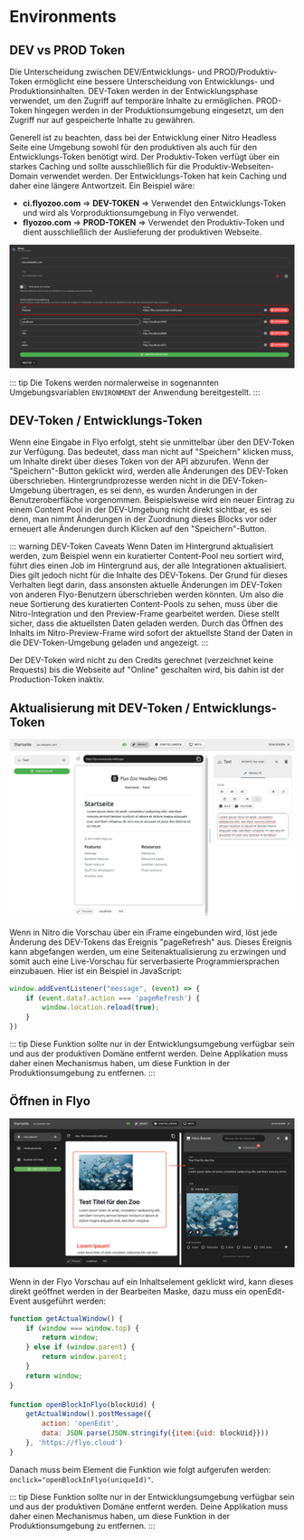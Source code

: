 # Environments

## DEV vs PROD Token

Die Unterscheidung zwischen DEV/Entwicklungs- und PROD/Produktiv-Token ermöglicht eine bessere Unterscheidung von Entwicklungs- und Produktionsinhalten. DEV-Token werden in der Entwicklungsphase verwendet, um den Zugriff auf temporäre Inhalte zu ermöglichen. PROD-Token hingegen werden in der Produktionsumgebung eingesetzt, um den Zugriff nur auf gespeicherte Inhalte zu gewähren.

Generell ist zu beachten, dass bei der Entwicklung einer Nitro Headless Seite eine Umgebung sowohl für den produktiven als auch für den Entwicklungs-Token benötigt wird. Der Produktiv-Token verfügt über ein starkes Caching und sollte ausschließlich für die Produktiv-Webseiten-Domain verwendet werden. Der Entwicklungs-Token hat kein Caching und daher eine längere Antwortzeit.
Ein Beispiel wäre:

- **ci.flyozoo.com** => **DEV-TOKEN** => Verwendet den Entwicklungs-Token und wird als Vorproduktionsumgebung in Flyo verwendet.
- **flyozoo.com** => **PROD-TOKEN** => Verwendet den Produktiv-Token und dient ausschließlich der Auslieferung der produktiven Webseite.

![Nitro Domains](assets/nitrodomains.png)

::: tip
Die Tokens werden normalerweise in sogenannten Umgebungsvariablen `ENVIRONMENT` der Anwendung bereitgestellt.
:::

## DEV-Token / Entwicklungs-Token

Wenn eine Eingabe in Flyo erfolgt, steht sie unmittelbar über den DEV-Token zur Verfügung. Das bedeutet, dass man nicht auf "Speichern" klicken muss, um Inhalte direkt über dieses Token von der API abzurufen. Wenn der "Speichern"-Button geklickt wird, werden alle Änderungen des DEV-Token überschrieben. Hintergrundprozesse werden nicht in die DEV-Token-Umgebung übertragen, es sei denn, es wurden Änderungen in der Benutzeroberfläche vorgenommen. Beispielsweise wird ein neuer Eintrag zu einem Content Pool in der DEV-Umgebung nicht direkt sichtbar, es sei denn, man nimmt Änderungen in der Zuordnung dieses Blocks vor oder erneuert alle Änderungen durch Klicken auf den "Speichern"-Button.

::: warning DEV-Token Caveats
Wenn Daten im Hintergrund aktualisiert werden, zum Beispiel wenn ein kuratierter Content-Pool neu sortiert wird, führt dies einen Job im Hintergrund aus, der alle Integrationen aktualisiert. Dies gilt jedoch nicht für die Inhalte des DEV-Tokens. Der Grund für dieses Verhalten liegt darin, dass ansonsten aktuelle Änderungen im DEV-Token von anderen Flyo-Benutzern überschrieben werden könnten. Um also die neue Sortierung des kuratierten Content-Pools zu sehen, muss über die Nitro-Integration und den Preview-Frame gearbeitet werden. Diese stellt sicher, dass die aktuellsten Daten geladen werden. Durch das Öffnen des Inhalts im Nitro-Preview-Frame wird sofort der aktuellste Stand der Daten in die DEV-Token-Umgebung geladen und angezeigt.
:::

Der DEV-Token wird nicht zu den Credits gerechnet (verzeichnet keine Requests) bis die Webseite auf "Online" geschalten wird, bis dahin ist der Production-Token inaktiv.

## Aktualisierung mit DEV-Token / Entwicklungs-Token

![Nitro Refresh](assets/preview.png)

Wenn in Nitro die Vorschau über ein iFrame eingebunden wird, löst jede Änderung des DEV-Tokens das Ereignis "pageRefresh" aus. Dieses Ereignis kann abgefangen werden, um eine Seitenaktualisierung zu erzwingen und somit auch eine Live-Vorschau für serverbasierte Programmiersprachen einzubauen. Hier ist ein Beispiel in JavaScript:

```js
window.addEventListener("message", (event) => {
    if (event.data?.action === 'pageRefresh') {
        window.location.reload(true);
    }
})
```

::: tip
Diese Funktion sollte nur in der Entwicklungsumgebung verfügbar sein und aus der produktiven Domäne entfernt werden. Deine Applikation muss daher einen Mechanismus haben, um diese Funktion in der Produktionsumgebung zu entfernen.
:::

## Öffnen in Flyo

![Nitro Open from Block](assets/open-from-block.png)

Wenn in der Flyo Vorschau auf ein Inhaltselement geklickt wird, kann dieses direkt geöffnet werden in der Bearbeiten Maske, dazu muss ein openEdit-Event ausgeführt werden:

```js
function getActualWindow() {
    if (window === window.top) {
        return window;
    } else if (window.parent) {
        return window.parent;
    }
    return window;
}

function openBlockInFlyo(blockUid) {
    getActualWindow().postMessage({
        action: 'openEdit',
        data: JSON.parse(JSON.stringify({item:{uid: blockUid}}))
    }, 'https://flyo.cloud')
}
```

Danach muss beim Element die Funktion wie folgt aufgerufen werden: `onclick="openBlockInFlyo(uniqueId)"`.

::: tip
Diese Funktion sollte nur in der Entwicklungsumgebung verfügbar sein und aus der produktiven Domäne entfernt werden. Deine Applikation muss daher einen Mechanismus haben, um diese Funktion in der Produktionsumgebung zu entfernen.
:::
